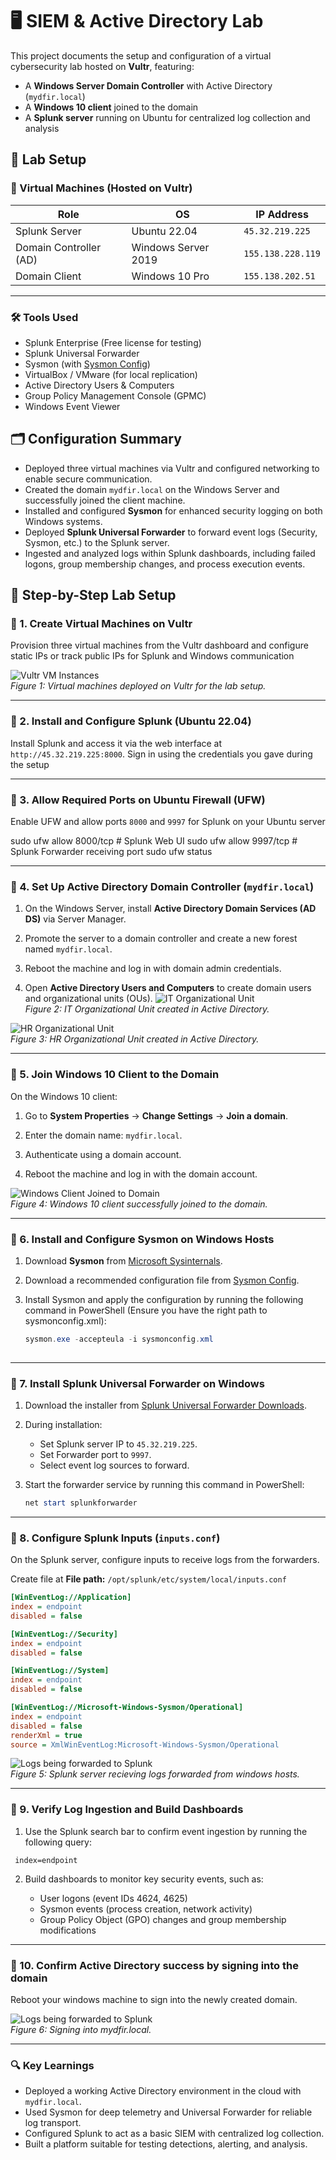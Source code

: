 # 🖥️ SIEM & Active Directory Lab

This project documents the setup and configuration of a virtual cybersecurity lab hosted on **Vultr**, featuring:

- A **Windows Server Domain Controller** with Active Directory (`mydfir.local`)
- A **Windows 10 client** joined to the domain
- A **Splunk server** running on Ubuntu for centralized log collection and analysis

## 🔧 Lab Setup

### 🧱 Virtual Machines (Hosted on Vultr)

| Role                     | OS                | IP Address         |
|--------------------------|-------------------|---------------------|
| Splunk Server            | Ubuntu 22.04      | `45.32.219.225`     |
| Domain Controller (AD)   | Windows Server 2019 | `155.138.228.119` |
| Domain Client            | Windows 10 Pro    | `155.138.202.51`    |

---

### 🛠 Tools Used
- Splunk Enterprise (Free license for testing)
- Splunk Universal Forwarder
- Sysmon (with [Sysmon Config](https://github.com/olafhartong/sysmon-modular))
- VirtualBox / VMware (for local replication)
- Active Directory Users & Computers
- Group Policy Management Console (GPMC)
- Windows Event Viewer

## 🗂️ Configuration Summary

- Deployed three virtual machines via Vultr and configured networking to enable secure communication.
- Created the domain `mydfir.local` on the Windows Server and successfully joined the client machine.
- Installed and configured **Sysmon** for enhanced security logging on both Windows systems.
- Deployed **Splunk Universal Forwarder** to forward event logs (Security, Sysmon, etc.) to the Splunk server.
- Ingested and analyzed logs within Splunk dashboards, including failed logons, group membership changes, and process execution events.

## 🧰 Step-by-Step Lab Setup

### 🔹 1. Create Virtual Machines on Vultr

Provision three virtual machines from the Vultr dashboard and configure static IPs or track public IPs for Splunk and Windows communication

![Vultr VM Instances](Screenshots/vultr-dashboard.png)  
*Figure 1: Virtual machines deployed on Vultr for the lab setup.*

---

### 🔹 2. Install and Configure Splunk (Ubuntu 22.04)

Install Splunk and access it via the web interface at `http://45.32.219.225:8000`.
Sign in using the credentials you gave during the setup

---

### 🔹 3. Allow Required Ports on Ubuntu Firewall (UFW)

Enable UFW and allow ports `8000` and `9997` for Splunk on your Ubuntu server

sudo ufw allow 8000/tcp    # Splunk Web UI
sudo ufw allow 9997/tcp    # Splunk Forwarder receiving port
sudo ufw status

---

### 🔹 4. Set Up Active Directory Domain Controller (`mydfir.local`)

1. On the Windows Server, install **Active Directory Domain Services (AD DS)** via Server Manager.

2. Promote the server to a domain controller and create a new forest named `mydfir.local`.

3. Reboot the machine and log in with domain admin credentials.

4. Open **Active Directory Users and Computers** to create domain users and organizational units (OUs).
![IT Organizational Unit](Screenshots/IT-ou.png)  
*Figure 2: IT Organizational Unit created in Active Directory.*

![HR Organizational Unit](Screenshots/HR-ou.png)  
*Figure 3: HR Organizational Unit created in Active Directory.*

---


### 🔹 5. Join Windows 10 Client to the Domain

On the Windows 10 client:

1. Go to **System Properties** → **Change Settings** → **Join a domain**.

2. Enter the domain name: `mydfir.local`.

3. Authenticate using a domain account.

4. Reboot the machine and log in with the domain account.

![Windows Client Joined to Domain](Screenshots/Joining-Domain.png)  
*Figure 4: Windows 10 client successfully joined to the domain.*

---

### 🔹 6. Install and Configure Sysmon on Windows Hosts

1. Download **Sysmon** from [Microsoft Sysinternals](https://learn.microsoft.com/en-us/sysinternals/downloads/sysmon).

2. Download a recommended configuration file from [Sysmon Config](https://github.com/olafhartong/sysmon-modular).

3. Install Sysmon and apply the configuration by running the following command in PowerShell (Ensure you have the right path to sysmonconfig.xml):

   ```powershell
   sysmon.exe -accepteula -i sysmonconfig.xml
  
---

### 🔹 7. Install Splunk Universal Forwarder on Windows

1. Download the installer from [Splunk Universal Forwarder Downloads](https://www.splunk.com/en_us/download/universal-forwarder.html).

2. During installation:
   - Set Splunk server IP to `45.32.219.225`.
   - Set Forwarder port to `9997`.
   - Select event log sources to forward.

3. Start the forwarder service by running this command in PowerShell:

   ```powershell
   net start splunkforwarder

---

### 🔹 8. Configure Splunk Inputs (`inputs.conf`)

On the Splunk server, configure inputs to receive logs from the forwarders.


Create file at **File path:** `/opt/splunk/etc/system/local/inputs.conf`

```ini
[WinEventLog://Application]
index = endpoint
disabled = false

[WinEventLog://Security]
index = endpoint
disabled = false

[WinEventLog://System]
index = endpoint
disabled = false

[WinEventLog://Microsoft-Windows-Sysmon/Operational]
index = endpoint
disabled = false
renderXml = true
source = XmlWinEventLog:Microsoft-Windows-Sysmon/Operational
```

![Logs being forwarded to Splunk](Screenshots/Splunk-dashboard.png)  
*Figure 5: Splunk server recieving logs forwarded from windows hosts.*

---

### 🔹 9. Verify Log Ingestion and Build Dashboards

1. Use the Splunk search bar to confirm event ingestion by running the following query:
  ```splunk
   index=endpoint
  ```
2. Build dashboards to monitor key security events, such as:

   - User logons (event IDs 4624, 4625)
   - Sysmon events (process creation, network activity)
   - Group Policy Object (GPO) changes and group membership modifications

---

### 🔹 10. Confirm Active Directory success by signing into the domain

Reboot your windows machine to sign into the newly created domain.

![Logs being forwarded to Splunk](Screenshots/Signing_In_Domain.png)  
*Figure 6: Signing into mydfir.local.*

---

### 🔍 Key Learnings

- Deployed a working Active Directory environment in the cloud with `mydfir.local`.
- Used Sysmon for deep telemetry and Universal Forwarder for reliable log transport.
- Configured Splunk to act as a basic SIEM with centralized log collection.
- Built a platform suitable for testing detections, alerting, and analysis.
